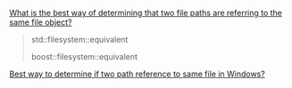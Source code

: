 [What is the best way of determining that two file paths are referring to the same file object?](https://stackoverflow.com/questions/29497131/what-is-the-best-way-of-determining-that-two-file-paths-are-referring-to-the-sam)

> std::filesystem::equivalent
>
> boost::filesystem::equivalent

[Best way to determine if two path reference to same file in Windows?](https://stackoverflow.com/questions/562701/best-way-to-determine-if-two-path-reference-to-same-file-in-windows)

